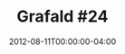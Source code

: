---
title: "Grafald #24"
type: "image"
date: 2012-08-11T00:00:00-04:00
draft: false
categories: ["Projects"]
image_path: "../img/2012/24.png"
alt_text: ""
is_subpage: true
---